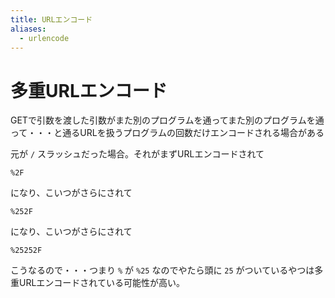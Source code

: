 ```yaml
---
title: URLエンコード
aliases:
  - urlencode
---
```




多重URLエンコード
================================================================================
GETで引数を渡した引数がまた別のプログラムを通ってまた別のプログラムを通って・・・と通るURLを扱うプログラムの回数だけエンコードされる場合がある

元が `/` スラッシュだった場合。それがまずURLエンコードされて

```
%2F
```

になり、こいつがさらにされて


```
%252F
```


になり、こいつがさらにされて


```
%25252F
```

こうなるので・・・つまり `%` が `%25` なのでやたら頭に `25` がついているやつは多重URLエンコードされている可能性が高い。



